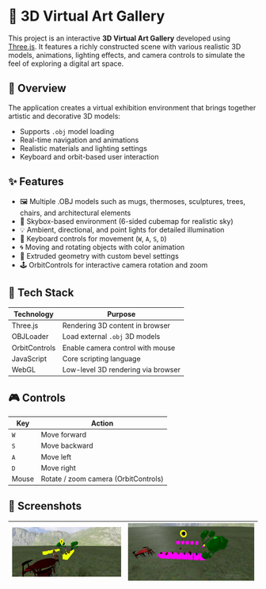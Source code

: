 # 🎨 3D Virtual Art Gallery

This project is an interactive **3D Virtual Art Gallery** developed using [Three.js](https://threejs.org/). It features a richly constructed scene with various realistic 3D models, animations, lighting effects, and camera controls to simulate the feel of exploring a digital art space.

## 📌 Overview

The application creates a virtual exhibition environment that brings together artistic and decorative 3D models:
- Supports `.obj` model loading
- Real-time navigation and animations
- Realistic materials and lighting settings
- Keyboard and orbit-based user interaction

## ✨ Features

- 🖼️ Multiple .OBJ models such as mugs, thermoses, sculptures, trees, chairs, and architectural elements
- 🌌 Skybox-based environment (6-sided cubemap for realistic sky)
- 💡 Ambient, directional, and point lights for detailed illumination
- 🧭 Keyboard controls for movement (`W`, `A`, `S`, `D`)
- 🌀 Moving and rotating objects with color animation
- 💠 Extruded geometry with custom bevel settings
- 🕹️ OrbitControls for interactive camera rotation and zoom

## 🧰 Tech Stack

| Technology     | Purpose                             |
|----------------|-------------------------------------|
| Three.js       | Rendering 3D content in browser     |
| OBJLoader      | Load external `.obj` 3D models      |
| OrbitControls  | Enable camera control with mouse    |
| JavaScript     | Core scripting language             |
| WebGL          | Low-level 3D rendering via browser  |


## 🎮 Controls

| Key     | Action             |
|---------|--------------------|
| `W`     | Move forward       |
| `S`     | Move backward      |
| `A`     | Move left          |
| `D`     | Move right         |
| Mouse   | Rotate / zoom camera (OrbitControls) |

## 📸 Screenshots


|  ![Screenshot 1](screenshots/1.png) |  ![Screenshot 2](screenshots/2.png)  |
|-------------------|-----------------------|

